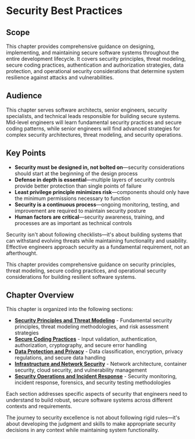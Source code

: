 # Security Best Practices

## Scope

This chapter provides comprehensive guidance on designing, implementing, and maintaining secure software systems throughout the entire development lifecycle. It covers security principles, threat modeling, secure coding practices, authentication and authorization strategies, data protection, and operational security considerations that determine system resilience against attacks and vulnerabilities.

## Audience

This chapter serves software architects, senior engineers, security specialists, and technical leads responsible for building secure systems. Mid-level engineers will learn fundamental security practices and secure coding patterns, while senior engineers will find advanced strategies for complex security architectures, threat modeling, and security operations.

## Key Points

- **Security must be designed in, not bolted on**—security considerations should start at the beginning of the design process
- **Defense in depth is essential**—multiple layers of security controls provide better protection than single points of failure
- **Least privilege principle minimizes risk**—components should only have the minimum permissions necessary to function
- **Security is a continuous process**—ongoing monitoring, testing, and improvement are required to maintain security posture
- **Human factors are critical**—security awareness, training, and processes are as important as technical controls

Security isn't about following checklists—it's about building systems that can withstand evolving threats while maintaining functionality and usability. Effective engineers approach security as a fundamental requirement, not an afterthought.

This chapter provides comprehensive guidance on security principles, threat modeling, secure coding practices, and operational security considerations for building resilient software systems.

## Chapter Overview

This chapter is organized into the following sections:

- **[Security Principles and Threat Modeling](security-01-principles-threat-modeling.md)** - Fundamental security principles, threat modeling methodologies, and risk assessment strategies
- **[Secure Coding Practices](security-02-secure-coding-practices.md)** - Input validation, authentication, authorization, cryptography, and secure error handling
- **[Data Protection and Privacy](security-03-data-protection-privacy.md)** - Data classification, encryption, privacy regulations, and secure data handling
- **[Infrastructure and Network Security](security-04-infrastructure-security.md)** - Network architecture, container security, cloud security, and vulnerability management
- **[Security Operations and Incident Response](security-05-security-operations-incident-response.md)** - Security monitoring, incident response, forensics, and security testing methodologies

Each section addresses specific aspects of security that engineers need to understand to build robust, secure software systems across different contexts and requirements.

The journey to security excellence is not about following rigid rules—it's about developing the judgment and skills to make appropriate security decisions in any context while maintaining system functionality.

